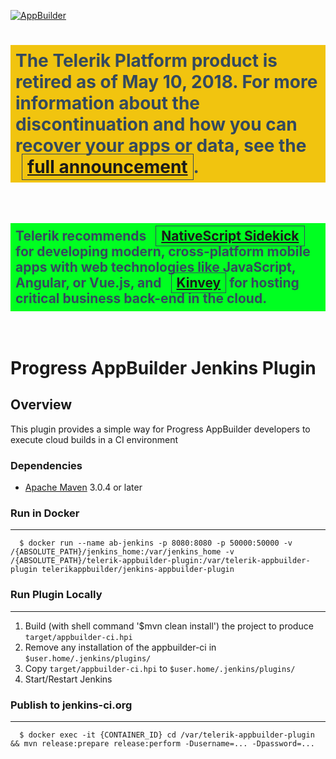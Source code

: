
[![AppBuilder](https://raw.github.com/Icenium/icenium-cli/release/ab-logo.png "AppBuilder")](http://www.telerik.com/appbuilder "The AppBuilder web site")

<h1 style="padding: 8px; background-color: #f1c40f; color: #34495e; font-weight: bold;">The Telerik Platform product is retired as of May 10, 2018. For more information about the discontinuation and how you can recover your apps or data, see the <a id="platfrom-next-level" style="border: 1px solid #34495e; padding: 3px 8px; margin-left: 10px" href="https://www.telerik.com/platform-next-level">full announcement</a>. </h1><br/>

<h2 style="padding: 8px; background-color: #00FF21; color: #34495e; font-weight: bold;">Telerik recommends <a id="sidekick" style="border: 1px solid #34495e; padding: 3px 8px; margin-left: 10px" href="https://www.nativescript.org/nativescript-sidekick">NativeScript Sidekick</a> for developing modern, cross-platform mobile apps with web technologies like JavaScript, Angular, or Vue.js, and <a id="kinvey" style="border: 1px solid #34495e; padding: 3px 8px; margin-left: 10px" href="https://www.kinvey.com/">Kinvey</a> for hosting critical business back-end in the cloud.</h2><br/>

# Progress AppBuilder Jenkins Plugin

## Overview
This plugin provides a simple way for Progress AppBuilder developers to execute cloud builds in a CI environment

### Dependencies
* [Apache Maven][maven] 3.0.4 or later

### Run in Docker
-------------------------
```shell
  $ docker run --name ab-jenkins -p 8080:8080 -p 50000:50000 -v /{ABSOLUTE_PATH}/jenkins_home:/var/jenkins_home -v /{ABSOLUTE_PATH}/telerik-appbuilder-plugin:/var/telerik-appbuilder-plugin telerikappbuilder/jenkins-appbuilder-plugin
```

### Run Plugin Locally
-------------------------
1. Build (with shell command '$mvn clean install') the project to produce `target/appbuilder-ci.hpi`
2. Remove any installation of the appbuilder-ci in `$user.home/.jenkins/plugins/`
3. Copy `target/appbuilder-ci.hpi` to `$user.home/.jenkins/plugins/`
4. Start/Restart Jenkins

[maven]: https://maven.apache.org/

### Publish to jenkins-ci.org
-------------------------
```shell
  $ docker exec -it {CONTAINER_ID} cd /var/telerik-appbuilder-plugin && mvn release:prepare release:perform -Dusername=... -Dpassword=...
```
